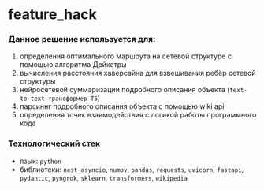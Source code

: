 # feature_hack

### Данное решение используется для:
1) определения оптимального маршрута на сетевой структуре с помощью алгоритма Дейкстры
2) вычисления расстояния хаверсайна для взвешивания ребёр сетевой структуры
3) нейросетевой суммаризации подробного описания объекта (`text-to-text трансформер T5`)
4) парсиннг подробного описания объекта с помощью wiki api
5) определения точек взаимодействия с логикой работы программного кода

### Технологический стек
- язык: `python`
- библиотеки: `nest_asyncio`, `numpy`, `pandas`, `requests`, `uvicorn`, `fastapi`, `pydantic`, `pyngrok`, `sklearn`, `transformers`, `wikipedia`
